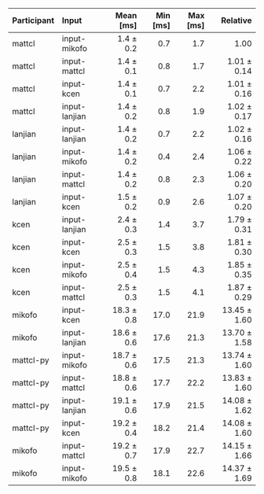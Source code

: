 | Participant | Input | Mean [ms] | Min [ms] | Max [ms] | Relative |
|:---|:---|---:|---:|---:|---:|
| mattcl | input-mikofo | 1.4 ± 0.2 | 0.7 | 1.7 | 1.00 |
| mattcl | input-mattcl | 1.4 ± 0.1 | 0.8 | 1.7 | 1.01 ± 0.14 |
| mattcl | input-kcen | 1.4 ± 0.1 | 0.7 | 2.2 | 1.01 ± 0.16 |
| mattcl | input-lanjian | 1.4 ± 0.2 | 0.8 | 1.9 | 1.02 ± 0.17 |
| lanjian | input-lanjian | 1.4 ± 0.2 | 0.7 | 2.2 | 1.02 ± 0.16 |
| lanjian | input-mikofo | 1.4 ± 0.2 | 0.4 | 2.4 | 1.06 ± 0.22 |
| lanjian | input-mattcl | 1.4 ± 0.2 | 0.8 | 2.3 | 1.06 ± 0.20 |
| lanjian | input-kcen | 1.5 ± 0.2 | 0.9 | 2.6 | 1.07 ± 0.20 |
| kcen | input-lanjian | 2.4 ± 0.3 | 1.4 | 3.7 | 1.79 ± 0.31 |
| kcen | input-kcen | 2.5 ± 0.3 | 1.5 | 3.8 | 1.81 ± 0.30 |
| kcen | input-mikofo | 2.5 ± 0.4 | 1.5 | 4.3 | 1.85 ± 0.35 |
| kcen | input-mattcl | 2.5 ± 0.3 | 1.5 | 4.1 | 1.87 ± 0.29 |
| mikofo | input-kcen | 18.3 ± 0.8 | 17.0 | 21.9 | 13.45 ± 1.60 |
| mikofo | input-lanjian | 18.6 ± 0.6 | 17.6 | 21.3 | 13.70 ± 1.58 |
| mattcl-py | input-mikofo | 18.7 ± 0.6 | 17.5 | 21.3 | 13.74 ± 1.60 |
| mattcl-py | input-mattcl | 18.8 ± 0.6 | 17.7 | 22.2 | 13.83 ± 1.60 |
| mattcl-py | input-lanjian | 19.1 ± 0.6 | 17.9 | 21.5 | 14.08 ± 1.62 |
| mattcl-py | input-kcen | 19.2 ± 0.4 | 18.2 | 21.4 | 14.08 ± 1.60 |
| mikofo | input-mattcl | 19.2 ± 0.7 | 17.9 | 22.7 | 14.15 ± 1.66 |
| mikofo | input-mikofo | 19.5 ± 0.8 | 18.1 | 22.6 | 14.37 ± 1.69 |
